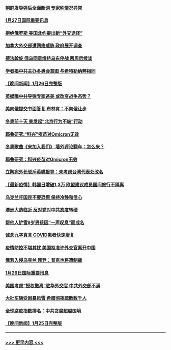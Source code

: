 #### [朝鲜发导弹后全面断网 专家称情况异常](../pages/prog202/a103331819.md?t=01272050) 
#### [1月27日国际重要讯息](../pages/prog202/a103331678.md?t=01272050) 
#### [拒绝俄罗斯 美国北约提出新“外交途径”](../pages/prog202/a103331560.md?t=01272050) 
#### [加拿大外交部遭网络威胁 政府展开调查](../pages/prog202/a103331245.md?t=01272050) 
#### [德法斡旋 俄乌同意维持乌东停战 两周后续谈](../pages/prog202/a103331401.md?t=01272050) 
#### [学者揭中共主办冬奥会意图 与希特勒纳粹相同](../pages/prog202/a103331347.md?t=01272050) 
#### [【晚间新闻】1月26日完整版](../pages/prog202/a103331359.md?t=01272050) 
#### [英媒曝中共导弹专家逃美 或改变战争态势？](../pages/prog202/a103331188.md?t=01272050) 
#### [美向俄提交书面答复 布林肯：不向俄让步](../pages/prog202/a103331175.md?t=01272050) 
#### [冬奥前十天 美发起“北京行为不端”行动](../pages/prog202/a103331165.md?t=01272050) 
#### [耶鲁研究:“科兴”疫苗对Omicron无效](../pages/prog202/a103331117.md?t=01272050) 
#### [冬奥歌曲《来加入我们》 墙外评论翻车：怎么来？](../pages/prog202/a103331116.md?t=01272050) 
#### [耶鲁研究：科兴疫苗对Omicron无效](../pages/prog202/a103331099.md?t=01272050) 
#### [立陶宛外长驳斥英媒报导：未考虑台湾代表处改名](../pages/prog202/a103331036.md?t=01272050) 
#### [【最新疫情】韩国日增破1.3万 欧盟建议成员国间旅行不隔离](../pages/prog202/a103330985.md?t=01272050) 
#### [乌克兰吁国民不要恐慌 保持冷静和信心](../pages/prog202/a103330728.md?t=01272050) 
#### [澳洲大选临近 反对党对中共态度转硬](../pages/prog202/a103330742.md?t=01272050) 
#### [帮他人铲雪9岁男孩因“一声叹息”而成名](../pages/prog202/a103330757.md?t=01272050) 
#### [诚念九字真言 COVID患者快速康复](../pages/prog202/a103330856.md?t=01272050) 
#### [疫情防控不堪其扰 美国拟准许外交官离开中国](../pages/prog202/a103330750.md?t=01272050) 
#### [俄若入侵乌克兰 拜登：普京也将遭制裁](../pages/prog202/a103330748.md?t=01272050) 
#### [1月26日国际重要讯息](../pages/prog202/a103330745.md?t=01272050) 
#### [美国考虑“授权撤离”驻华外交官 中共外交部不满](../pages/prog202/a103330659.md?t=01272050) 
#### [大批车辆受困暴风雪 希腊彻夜疏散数千人](../pages/prog202/a103330563.md?t=01272050) 
#### [全球腐败指数排名：中共贪腐超越国境](../pages/prog202/a103330564.md?t=01272050) 
#### [【晚间新闻】1月25日完整版](../pages/prog202/a103330464.md?t=01272050) 

----
#### [ >>> 更早内容 <<< ](../indexes/prog202-earlier.md)
